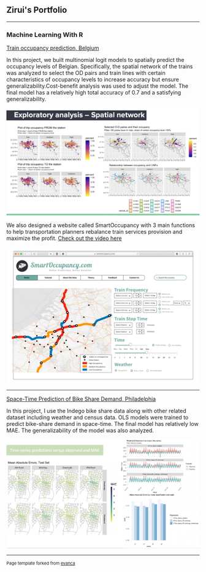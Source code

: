 ## Zirui's Portfolio
---

### Machine Learning With R 

[Train occupancy prediction, Belgium](/content/occupancy_prediction.html)

In this project, we built multinomial logit models to spatially predict the occupancy levels of Belgian. Specifically, the spatial network of the trains was analyzed to select the OD pairs and train lines with certain characteristics of occupancy levels to increase accuracy but ensure generalizability.Cost-benefit analysis was used to adjust the model. 
The final model has a relatively high total accuracy of 0.7 and a satisfying generalizability.

<img src="images/EA-spatial network.png?raw=true"/>

We also designed a website called SmartOccupancy with 3 main functions to help transportation planners rebalance train services provision and maximize the profit. <a href="https://www.youtube.com/watch?v=i8b7DR42uhw">Check out the video here</a>

<img src="images/trainoccupancy.png?raw=true"/>

---
[Space-Time Prediction of Bike Share Demand, Philadelphia](/content/Zirui_Chen_Bikeshare_Predict.html)

In this project, I use the Indego bike share data along with other related dataset including weather and census data. OLS models were trained to predict bike-share demand in space-time.
The final model has relatively low MAE. The generalizability of the model was also analyzed.

<img src="images/bikeshare.png?raw=true"/>

---

<p style="font-size:11px">Page template forked from <a href="https://github.com/evanca/quick-portfolio">evanca</a></p>
<!-- Remove above link if you don't want to attibute -->
